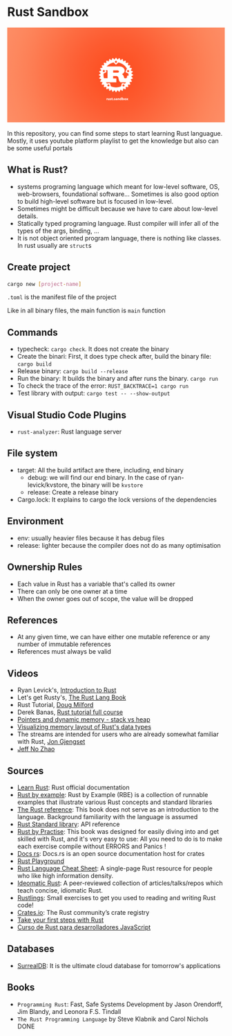 # Rust Sandbox

<p align="center"><img src="./images/rust-cover.png" alt="Rust cover"></p>

In this repository, you can find some steps to start learning Rust languague. Mostly, it uses youtube platform playlist to get the knowledge but also can be some useful portals

## What is Rust?

- systems programing language which meant for low-level software, OS, web-browsers, foundational software... Sometimes is also good option to build high-level software but is focused in low-level.
- Sometimes might be difficult because we have to care about low-level details.
- Statically typed programing language. Rust compiler will infer all of the types of the args, binding, ...
- It is not object oriented program language, there is nothing like classes. In rust usually are `struct`s

## Create project

```bash
cargo new [project-name]
```

`.toml` is the manifest file of the project

Like in all binary files, the main function is `main` function

## Commands

- typecheck: `cargo check`. It does not create the binary
- Create the binari: First, it does type check after, build the binary file: `cargo build`
- Release binary: `cargo build --release`
- Run the binary: It builds the binary and after runs the binary. `cargo run`
- To check the trace of the error: `RUST_BACKTRACE=1 cargo run`
- Test library with output: `cargo test -- --show-output`

## Visual Studio Code Plugins

- `rust-analyzer`: Rust language server

## File system

- target: All the build artifact are there, including, end binary
  - debug: we will find our end binary. In the case of ryan-levick/kvstore, the binary will be `kvstore`
  - release: Create a release binary
- Cargo.lock: It explains to cargo the lock versions of the dependencies

## Environment

- env: usually heavier files because it has debug files
- release: lighter because the compiler does not do as  many optimisation

## Ownership Rules

- Each value in Rust has a variable that's called its owner
- There can only be one owner at a time
- When the owner goes out of scope, the value will be dropped

## References

- At any given time, we can have either one mutable reference or any number of immutable references
- References must always be valid

## Videos

- Ryan Levick's, [Introduction to Rust](https://www.youtube.com/watch?v=WnWGO-tLtLA)
- Let's get Rusty's, [The Rust Lang Book](https://www.youtube.com/watch?v=OX9HJsJUDxA&list=PLai5B987bZ9CoVR-QEIN9foz4QCJ0H2Y8)
- Rust Tutorial, [Doug Milford](https://www.youtube.com/watch?v=2KTG3OQPPJ4&list=PLLqEtX6ql2EyPAZ1M2_C0GgVd4A-_L4_5&index=3)
- Derek Banas, [Rust tutorial full course](https://www.youtube.com/watch?v=ygL_xcavzQ4)
- [Pointers and dynamic memory - stack vs heap](https://www.youtube.com/watch?v=_8-ht2AKyH4)
- [Visualizing memory layout of Rust's data types](https://www.youtube.com/watch?v=rDoqT-a6UFg)
- The streams are intended for users who are already somewhat familiar with Rust, [Jon Gjengset](https://www.youtube.com/@JonGjengset/videos)
- [Jeff No Zhao](https://www.youtube.com/playlist?list=PLkO5ggdQuRaaeFke7nWS4ajhFVZ1biE7_)

## Sources

- [Learn Rust](https://www.rust-lang.org/learn): Rust official documentation
- [Rust by example](https://doc.rust-lang.org/rust-by-example/index.html): Rust by Example (RBE) is a collection of runnable examples that illustrate various Rust concepts and standard libraries
- [The Rust reference](https://doc.rust-lang.org/reference/introduction.html): This book does not serve as an introduction to the language. Background familiarity with the language is assumed
- [Rust Standard library](https://doc.rust-lang.org/std/index.html): API reference
- [Rust by Practise](https://practice.rs/why-exercise.html): This book was designed for easily diving into and get skilled with Rust, and it's very easy to use: All you need to do is to make each exercise compile without ERRORS and Panics !
- [Docs rs](https://docs.rs/): Docs.rs is an open source documentation host for crates
- [Rust Playground](https://play.rust-lang.org/)
- [Rust Language Cheat Sheet](https://cheats.rs/): A single-page Rust resource for people who like high information density.
- [Ideomatic Rust](https://github.com/grunch/idiomatic-rust): A peer-reviewed collection of articles/talks/repos which teach concise, idiomatic Rust.
- [Rustlings](https://github.com/rust-lang/rustlings): Small exercises to get you used to reading and writing Rust code!
- [Crates.io](https://crates.io/): The Rust community’s crate registry
- [Take your first steps with Rust](https://learn.microsoft.com/en-us/training/paths/rust-first-steps/)
- [Curso de Rust para desarrolladores JavaScript](https://midu.dev/rust-para-desarrolladores-javascript/)

## Databases

- [SurrealDB](https://surrealdb.com/): It is the ultimate cloud database for tomorrow's applications

## Books

- `Programming Rust`: Fast, Safe Systems Development by Jason Orendorff, Jim Blandy, and Leonora F.S. Tindall
- `The Rust Programming Language` by Steve Klabnik and Carol Nichols
DONE